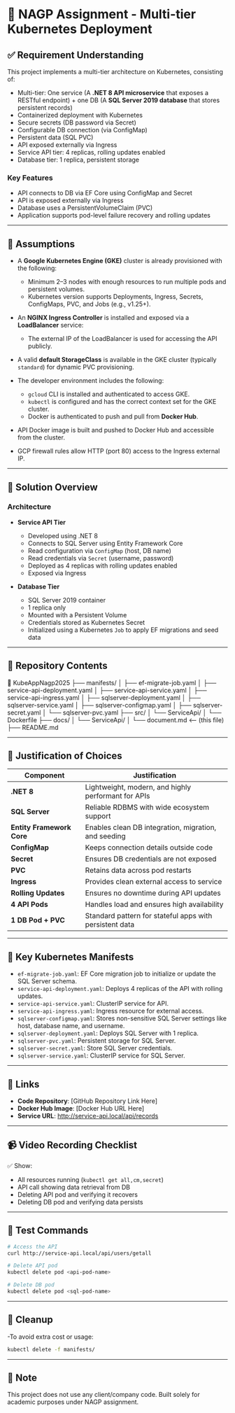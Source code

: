 
# 📘 NAGP Assignment - Multi-tier Kubernetes Deployment

## ✅ Requirement Understanding

This project implements a multi-tier architecture on Kubernetes, consisting of:

- Multi-tier: One service (A **.NET 8 API microservice** that exposes a RESTful endpoint) + one DB (A **SQL Server 2019 database** that stores persistent records)
- Containerized deployment with Kubernetes
- Secure secrets (DB password via Secret)
- Configurable DB connection (via ConfigMap)
- Persistent data (SQL PVC)
- API exposed externally via Ingress
- Service API tier: 4 replicas, rolling updates enabled
- Database tier: 1 replica, persistent storage

### Key Features

- API connects to DB via EF Core using ConfigMap and Secret
- API is exposed externally via Ingress
- Database uses a PersistentVolumeClaim (PVC)
- Application supports pod-level failure recovery and rolling updates

---

## 🎯 Assumptions

- A **Google Kubernetes Engine (GKE)** cluster is already provisioned with the following:
  - Minimum 2–3 nodes with enough resources to run multiple pods and persistent volumes.
  - Kubernetes version supports Deployments, Ingress, Secrets, ConfigMaps, PVC, and Jobs (e.g., v1.25+).

- An **NGINX Ingress Controller** is installed and exposed via a **LoadBalancer** service:
  - The external IP of the LoadBalancer is used for accessing the API publicly.

- A valid **default StorageClass** is available in the GKE cluster (typically `standard`) for dynamic PVC provisioning.

- The developer environment includes the following:
  - `gcloud` CLI is installed and authenticated to access GKE.
  - `kubectl` is configured and has the correct context set for the GKE cluster.
  - Docker is authenticated to push and pull from **Docker Hub**.

- API Docker image is built and pushed to Docker Hub and accessible from the cluster.

- GCP firewall rules allow HTTP (port 80) access to the Ingress external IP.

---

## 🔧 Solution Overview

### Architecture

- **Service API Tier**
  - Developed using .NET 8
  - Connects to SQL Server using Entity Framework Core
  - Read configuration via `ConfigMap` (host, DB name)
  - Read credentials via `Secret` (username, password)
  - Deployed as 4 replicas with rolling updates enabled
  - Exposed via Ingress

- **Database Tier**
  - SQL Server 2019 container
  - 1 replica only
  - Mounted with a Persistent Volume
  - Credentials stored as Kubernetes Secret
  - Initialized using a Kubernetes `Job` to apply EF migrations and seed data
---

## 📂 Repository Contents

📂 KubeAppNagp2025
├── manifests/
│   ├── ef-migrate-job.yaml
│   ├── service-api-deployment.yaml
│   ├── service-api-service.yaml
│   ├── service-api-ingress.yaml
│   ├── sqlserver-deployment.yaml
│   ├── sqlserver-service.yaml
│   ├── sqlserver-configmap.yaml
│   ├── sqlserver-secret.yaml
│   └── sqlserver-pvc.yaml
├── src/
│   └── ServiceApi/
│       └── Dockerfile
├── docs/
│   └── ServiceApi/
│       └── document.md   <-- (this file)
├── README.md

---

## 💬 Justification of Choices

| Component                | Justification |
|--------------------------|---------------|
| **.NET 8**               | Lightweight, modern, and highly performant for APIs |
| **SQL Server**           | Reliable RDBMS with wide ecosystem support |
| **Entity Framework Core**| Enables clean DB integration, migration, and seeding |
| **ConfigMap**            | Keeps connection details outside code |
| **Secret**               | Ensures DB credentials are not exposed |
| **PVC**                  | Retains data across pod restarts |
| **Ingress**              | Provides clean external access to service |
| **Rolling Updates**      | Ensures no downtime during API updates |
| **4 API Pods**           | Handles load and ensures high availability |
| **1 DB Pod + PVC**       | Standard pattern for stateful apps with persistent data |

---

## 📁 Key Kubernetes Manifests

- `ef-migrate-job.yaml`: EF Core migration job to initialize or update the SQL Server schema.
- `service-api-deployment.yaml`: Deploys 4 replicas of the API with rolling updates.
- `service-api-service.yaml`: ClusterIP service for API.
- `service-api-ingress.yaml`: Ingress resource for external access.
- `sqlserver-configmap.yaml`: Stores non-sensitive SQL Server settings like host, database name, and username.
- `sqlserver-deployment.yaml`: Deploys SQL Server with 1 replica.
- `sqlserver-pvc.yaml`: Persistent storage for SQL Server.
- `sqlserver-secret.yaml`: Store SQL Server credentials.
- `sqlserver-service.yaml`: ClusterIP service for SQL Server.

---

## 🔗 Links

- **Code Repository**: [GitHub Repository Link Here]
- **Docker Hub Image**: [Docker Hub URL Here]
- **Service URL**: http://service-api.local/api/records

---

## 📹 Video Recording Checklist

✅ Show:
- All resources running (`kubectl get all,cm,secret`)
- API call showing data retrieval from DB
- Deleting API pod and verifying it recovers
- Deleting DB pod and verifying data persists

---

## 🧪 Test Commands

```bash
# Access the API
curl http://service-api.local/api/users/getall

# Delete API pod
kubectl delete pod <api-pod-name>

# Delete DB pod
kubectl delete pod <sql-pod-name>
```

---

## 🧼 Cleanup
-To avoid extra cost or usage:

```bash
kubectl delete -f manifests/
```

---

## 📌 Note
This project does not use any client/company code. Built solely for academic purposes under NAGP assignment.
